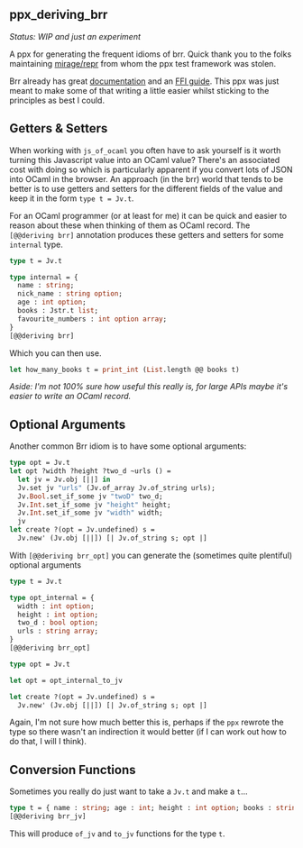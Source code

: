 ppx_deriving_brr
----------------

*Status: WIP and just an experiment*

A ppx for generating the frequent idioms of brr. Quick thank you to the folks maintaining [mirage/repr](https://github.com/mirage/repr) from whom the ppx test framework was stolen.

Brr already has great [documentation](https://erratique.ch/software/brr/doc/index.html) and an [FFI guide](https://erratique.ch/software/brr/doc/ffi_manual.html). This ppx was just meant to make some of that writing a little easier whilst sticking to the principles as best I could.

## Getters & Setters

When working with `js_of_ocaml` you often have to ask yourself is it worth turning this Javascript value into an OCaml value? There's an associated cost with doing so which is particularly apparent if you convert lots of JSON into OCaml in the browser. An approach (in the brr) world that tends to be better is to use getters and setters for the different fields of the value and keep it in the form `type t = Jv.t`.

For an OCaml programmer (or at least for me) it can be quick and easier to reason about these when thinking of them as OCaml record. The `[@@deriving brr]` annotation produces these getters and setters for some `internal` type. 

```ocaml
type t = Jv.t

type internal = {
  name : string;
  nick_name : string option;
  age : int option;
  books : Jstr.t list;
  favourite_numbers : int option array;
}
[@@deriving brr]
```

Which you can then use. 

```ocaml
let how_many_books t = print_int (List.length @@ books t)
```

*Aside: I'm not 100% sure how useful this really is, for large APIs maybe it's easier to write an OCaml record.*

## Optional Arguments

Another common Brr idiom is to have some optional arguments: 

```ocaml
type opt = Jv.t 
let opt ?width ?height ?two_d ~urls () =
  let jv = Jv.obj [||] in
  Jv.set jv "urls" (Jv.of_array Jv.of_string urls);
  Jv.Bool.set_if_some jv "twoD" two_d;
  Jv.Int.set_if_some jv "height" height;
  Jv.Int.set_if_some jv "width" width;
  jv
let create ?(opt = Jv.undefined) s =
  Jv.new' (Jv.obj [||]) [| Jv.of_string s; opt |]
```

With `[@@deriving brr_opt]` you can generate the (sometimes quite plentiful) optional arguments

```ocaml
type t = Jv.t

type opt_internal = {
  width : int option;
  height : int option;
  two_d : bool option;
  urls : string array;
}
[@@deriving brr_opt]

type opt = Jv.t

let opt = opt_internal_to_jv

let create ?(opt = Jv.undefined) s =
  Jv.new' (Jv.obj [||]) [| Jv.of_string s; opt |]
```

Again, I'm not sure how much better this is, perhaps if the `ppx` rewrote the type so there wasn't an indirection it would better (if I can work out how to do that, I will I think).

## Conversion Functions

Sometimes you really do just want to take a `Jv.t` and make a `t`... 


```ocaml
type t = { name : string; age : int; height : int option; books : string list }
[@@deriving brr_jv]
```

This will produce `of_jv` and `to_jv` functions for the type `t`.
